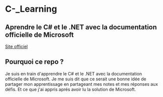 # C-_Learning
## Aprendre le C# et le .NET avec la documentation officielle de Microsoft

[Site officiel](https://learn.microsoft.com/fr-fr/training/browse/?products=dotnet)

## Pourquoi ce repo ?

Je suis en train d'apprendre le C# et le .NET avec la documentation officielle de Microsoft. Je me suis dit que ce serait une bonne idée de partager mon apprentissage en partageant mes notes et mes réponses aux défis.
Et ce que j'ai appris aprés avoir lu la solution de Microsoft.
